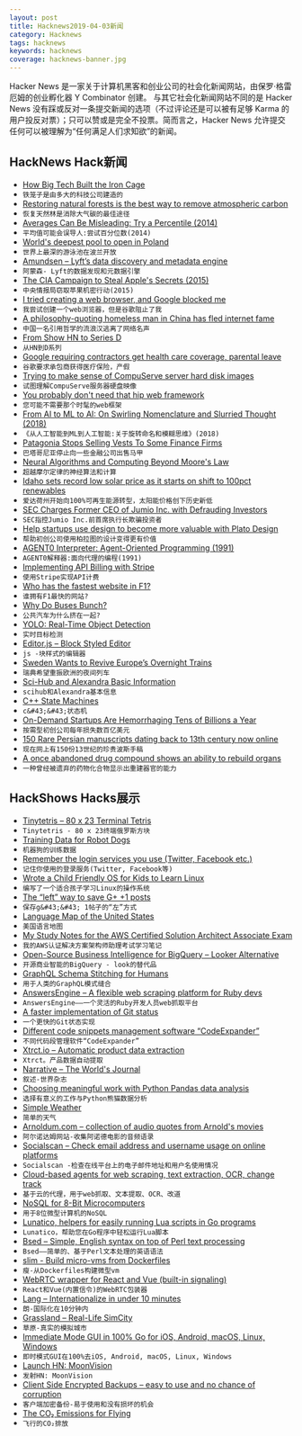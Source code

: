 ```yaml
---
layout: post
title: Hacknews2019-04-03新闻
category: Hacknews
tags: hacknews
keywords: hacknews
coverage: hacknews-banner.jpg
---
```


Hacker News 是一家关于计算机黑客和创业公司的社会化新闻网站，由保罗·格雷厄姆的创业孵化器 Y Combinator 创建。
与其它社会化新闻网站不同的是 Hacker News 没有踩或反对一条提交新闻的选项（不过评论还是可以被有足够 Karma 的用户投反对票）；只可以赞或是完全不投票。简而言之，Hacker News 允许提交任何可以被理解为“任何满足人们求知欲”的新闻。

## HackNews Hack新闻


- [How Big Tech Built the Iron Cage](https://www.newyorker.com/culture/cultural-comment/building-the-digital-iron-cage)
- `铁笼子是由多大的科技公司建造的`
- [Restoring natural forests is the best way to remove atmospheric carbon](https://www.nature.com/articles/d41586-019-01026-8)
- `恢复天然林是消除大气碳的最佳途径`
- [Averages Can Be Misleading: Try a Percentile (2014)](https://www.elastic.co/blog/averages-can-dangerous-use-percentile)
- `平均值可能会误导人:尝试百分位数(2014)`
- [World&#39;s deepest pool to open in Poland](https://www.cnn.com/travel/article/worlds-deepest-pool-scli-intl/index.html)
- `世界上最深的游泳池在波兰开放`
- [Amundsen – Lyft’s data discovery and metadata engine](https://eng.lyft.com/amundsen-lyfts-data-discovery-metadata-engine-62d27254fbb9)
- `阿蒙森- Lyft的数据发现和元数据引擎`
- [The CIA Campaign to Steal Apple&#39;s Secrets (2015)](https://theintercept.com/2015/03/10/ispy-cia-campaign-steal-apples-secrets/)
- `中央情报局窃取苹果机密行动(2015)`
- [I tried creating a web browser, and Google blocked me](https://blog.samuelmaddock.com/posts/google-widevine-blocked-my-browser/)
- `我尝试创建一个web浏览器，但是谷歌阻止了我`
- [A philosophy-quoting homeless man in China has fled internet fame](https://www.washingtonpost.com/world/asia_pacific/the-internet-was-obsessed-with-this-philosophy-quoting-homeless-man-in-china-now-hes-fled-the-fame/2019/04/01/519e43e2-5220-11e9-bdb7-44f948cc0605_story.html)
- `中国一名引用哲学的流浪汉逃离了网络名声`
- [From Show HN to Series D](https://segment.com/blog/show-hn-to-series-d/)
- `从HN到D系列`
- [Google requiring contractors get health care coverage, parental leave](https://thehill.com/policy/technology/436939-google-will-require-healthcare-parental-leave-for-extended-workforce)
- `谷歌要求承包商获得医疗保险，产假`
- [Trying to make sense of CompuServe server hard disk images](https://medium.com/@mpnet/trying-to-make-sense-of-compuserve-server-hard-disk-images-posted-on-archive-org-b1c62ce6012b)
- `试图理解CompuServe服务器硬盘映像`
- [You probably don&#39;t need that hip web framework](https://char.gd/blog/2019/you-dont-need-that-hipster-web-framework)
- `您可能不需要那个时髦的web框架`
- [From AI to ML to AI: On Swirling Nomenclature and Slurried Thought (2018)](http://approximatelycorrect.com/2018/06/05/ai-ml-ai-swirling-nomenclature-slurried-thought/)
- `《从人工智能到ML到人工智能:关于旋转命名和模糊思维》(2018)`
- [Patagonia Stops Selling Vests To Some Finance Firms](https://www.buzzfeednews.com/article/katienotopoulos/patagonia-power-vest-policy-change)
- `巴塔哥尼亚停止向一些金融公司出售马甲`
- [Neural Algorithms and Computing Beyond Moore&#39;s Law](https://cacm.acm.org/magazines/2019/4/235577-neural-algorithms-and-computing-beyond-moores-law/fulltext)
- `超越摩尔定律的神经算法和计算`
- [Idaho sets record low solar price as it starts on shift to 100pct renewables](https://reneweconomy.com.au/idaho-sets-record-low-solar-price-as-it-starts-on-shift-to-100pct-renewables-38566/)
- `爱达荷州开始向100%可再生能源转型，太阳能价格创下历史新低`
- [SEC Charges Former CEO of Jumio Inc. with Defrauding Investors](https://www.sec.gov/news/press-release/2019-50)
- `SEC指控Jumio Inc.前首席执行长欺骗投资者`
- [Help startups use design to become more valuable with Plato Design](https://www.useplato.com/careers-job-postings?gh_jid=4224721002)
- `帮助初创公司使用柏拉图的设计变得更有价值`
- [AGENT0 Interpreter: Agent-Oriented Programming (1991)](https://www.cs.cmu.edu/afs/cs/project/ai-repository/ai/areas/agents/aop/0.html)
- `AGENT0解释器:面向代理的编程(1991)`
- [Implementing API Billing with Stripe](https://www.daily.co/blog/implementing-api-billing-with-stripe)
- `使用Stripe实现API计费`
- [Who has the fastest website in F1?](https://jakearchibald.com/2019/f1-perf/)
- `谁拥有F1最快的网站?`
- [Why Do Buses Bunch?](http://setosa.io/bus/)
- `公共汽车为什么挤在一起?`
- [YOLO: Real-Time Object Detection](https://pjreddie.com/darknet/yolo/)
- `实时目标检测`
- [Editor.js – Block Styled Editor](https://editorjs.io/)
- `js -块样式的编辑器`
- [Sweden Wants to Revive Europe’s Overnight Trains](https://www.citylab.com/transportation/2019/04/europe-night-train-sweden-eco-travel-sleeper-car-fossil-free/586228/)
- `瑞典希望重振欧洲的夜间列车`
- [Sci-Hub and Alexandra Basic Information](https://engineuring.wordpress.com/2019/03/31/sci-hub-and-alexandra-basic-information/)
- `scihub和Alexandra基本信息`
- [C&#43;&#43; State Machines](http://beza1e1.tuxen.de/cpp_state_machines.html)
- `c&#43;&#43;状态机`
- [On-Demand Startups Are Hemorrhaging Tens of Billions a Year](https://www.bloomberg.com/news/articles/2019-04-01/on-demand-startups-are-hemorrhaging-tens-of-billions-a-year)
- `按需型初创公司每年损失数百亿美元`
- [150 Rare Persian manuscripts dating back to 13th century now online](https://www.loc.gov/item/prn-19-036/?loclr=ealn)
- `现在网上有150份13世纪的珍贵波斯手稿`
- [A once abandoned drug compound shows an ability to rebuild organs](https://www.scientificamerican.com/article/a-drug-shows-an-astonishing-ability-to-regenerate-damaged-hearts-and-other-body-parts/)
- `一种曾经被遗弃的药物化合物显示出重建器官的能力`


## HackShows Hacks展示

- [ Tinytetris – 80 x 23 Terminal Tetris](https://github.com/taylorconor/tinytetris)
- `Tinytetris - 80 x 23终端俄罗斯方块`
- [ Training Data for Robot Dogs](https://scale.ai/autonomous-canines)
- `机器狗的训练数据`
- [ Remember the login services you use (Twitter, Facebook etc.)](https://whatsign.in)
- `记住你使用的登录服务(Twitter, Facebook等)`
- [ Wrote a Child Friendly OS for Kids to Learn Linux](https://github.com/sugarlabs/sugar/blob/master/README.md)
- `编写了一个适合孩子学习Linux的操作系统`
- [ The “left” way to save G&#43; &#43;1 posts](https://github.com/JuanSierra/saveplus)
- `保存g&#43;&#43; 1帖子的“左”方式`
- [ Language Map of the United States](http://languagemap.us)
- `美国语言地图`
- [ My Study Notes for the AWS Certified Solution Architect Associate Exam](https://github.com/AlessioCasco/AWS-CSA-2019-study-notes)
- `我的AWS认证解决方案架构师助理考试学习笔记`
- [ Open-Source Business Intelligence for BigQuery – Looker Alternative](https://mprove.io)
- `开源商业智能的BigQuery - look的替代品`
- [ GraphQL Schema Stitching for Humans](https://github.com/ForestAdmin/graphql-stitcher)
- `用于人类的GraphQL模式缝合`
- [ AnswersEngine – A flexible web scraping platform for Ruby devs](https://answersengine.com)
- `AnswersEngine——一个灵活的Ruby开发人员web抓取平台`
- [ A faster implementation of Git status](https://github.com/romkatv/gitstatus)
- `一个更快的Git状态实现`
- [ Different code snippets management software “CodeExpander”](https://codeexpander.com)
- `不同代码段管理软件“CodeExpander”`
- [ Xtrct.io – Automatic product data extraction](https://xtrct.io)
- `Xtrct。产品数据自动提取`
- [ Narrative – The World&#39;s Journal](https://narrative.org)
- `叙述-世界杂志`
- [ Choosing meaningful work with Python Pandas data analysis](https://github.com/freeradical13/ValueBasedPrioritization)
- `选择有意义的工作与Python熊猫数据分析`
- [ Simple Weather](https://simpleweather.ascher.dev/)
- `简单的天气`
- [ Arnoldum.com – collection of audio quotes from Arnold&#39;s movies](https://arnoldum.com)
- `阿尔诺达姆网站-收集阿诺德电影的音频语录`
- [ Socialscan – Check email address and username usage on online platforms](https://github.com/iojw/socialscan)
- `Socialscan -检查在线平台上的电子邮件地址和用户名使用情况`
- [ Cloud-based agents for web scraping, text extraction, OCR, change track](https://www.agenty.com)
- `基于云的代理，用于web抓取、文本提取、OCR、改道`
- [ NoSQL for 8-Bit Microcomputers](https://github.com/JohnSully/KeyDB_Z80)
- `用于8位微型计算机的NoSQL`
- [ Lunatico, helpers for easily running Lua scripts in Go programs](https://github.com/fiatjaf/lunatico)
- `Lunatico，帮助您在Go程序中轻松运行Lua脚本`
- [ Bsed – Simple, English syntax on top of Perl text processing](https://github.com/andrewbihl/bsed)
- `Bsed——简单的、基于Perl文本处理的英语语法`
- [ slim - Build micro-vms from Dockerfiles](https://github.com/ottomatica/slim)
- `瘦-从Dockerfiles构建微型vm`
- [ WebRTC wrapper for React and Vue (built-in signaling)](https://npmjs.com/package/neat-rtc)
- `React和Vue(内置信令)的WebRTC包装器`
- [ Lang – Internationalize in under 10 minutes](https://www.langapi.co)
- `朗-国际化在10分钟内`
- [ Grassland – Real-Life SimCity](http://grassland.network)
- `草原-真实的模拟城市`
- [ Immediate Mode GUI in 100% Go for iOS, Android, macOS, Linux, Windows](https://groups.google.com/forum/#!topic/golang-nuts/H4us4194WQ4)
- `即时模式GUI在100%去iOS, Android, macOS, Linux, Windows`
- [Launch HN: MoonVision](https://news.ycombinator.com/item?id=19556465)
- `发射HN: MoonVision`
- [ Client Side Encrypted Backups – easy to use and no chance of corruption](https://github.com/Scott-Kaplan/Client-Side-Encrypted-Backups)
- `客户端加密备份-易于使用和没有损坏的机会`
- [ The CO₂ Emissions for Flying](http://shameplane.com/)
- `飞行的CO₂排放`



